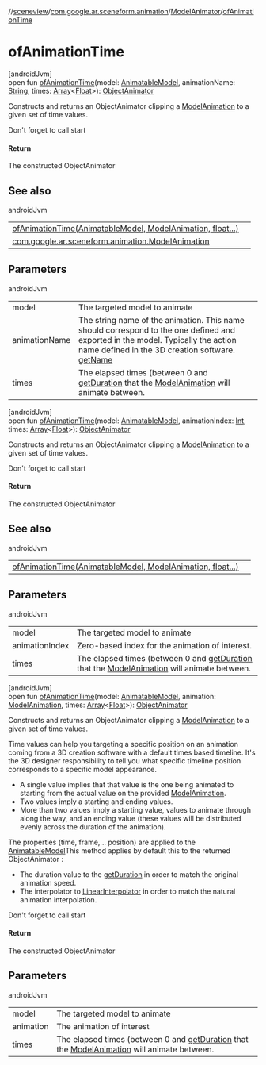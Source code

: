 //[sceneview](../../../index.md)/[com.google.ar.sceneform.animation](../index.md)/[ModelAnimator](index.md)/[ofAnimationTime](of-animation-time.md)

# ofAnimationTime

[androidJvm]\
open fun [ofAnimationTime](of-animation-time.md)(model: [AnimatableModel](../-animatable-model/index.md), animationName: [String](https://developer.android.com/reference/kotlin/java/lang/String.html), times: [Array](https://kotlinlang.org/api/latest/jvm/stdlib/kotlin/-array/index.html)&lt;[Float](https://kotlinlang.org/api/latest/jvm/stdlib/kotlin/-float/index.html)&gt;): [ObjectAnimator](https://developer.android.com/reference/kotlin/android/animation/ObjectAnimator.html)

Constructs and returns an ObjectAnimator clipping a [ModelAnimation](../-model-animation/index.md) to a given set of time values. 

Don't forget to call start

#### Return

The constructed ObjectAnimator

## See also

androidJvm

| | |
|---|---|
| [ofAnimationTime(AnimatableModel, ModelAnimation, float...)](of-animation-time.md) |  |
| [com.google.ar.sceneform.animation.ModelAnimation](../../../../sceneview/com.google.ar.sceneform.animation/-model-animation/get-name.md) |  |

## Parameters

androidJvm

| | |
|---|---|
| model | The targeted model to animate |
| animationName | The string name of the animation. This name should correspond to the one defined and exported in the model. Typically the action name defined in the 3D creation software. [getName](../../../../sceneview/com.google.ar.sceneform.animation/-model-animation/get-name.md) |
| times | The elapsed times (between 0 and [getDuration](../../../../sceneview/com.google.ar.sceneform.animation/-model-animation/get-duration.md) that the [ModelAnimation](../-model-animation/index.md) will animate between. |

[androidJvm]\
open fun [ofAnimationTime](of-animation-time.md)(model: [AnimatableModel](../-animatable-model/index.md), animationIndex: [Int](https://kotlinlang.org/api/latest/jvm/stdlib/kotlin/-int/index.html), times: [Array](https://kotlinlang.org/api/latest/jvm/stdlib/kotlin/-array/index.html)&lt;[Float](https://kotlinlang.org/api/latest/jvm/stdlib/kotlin/-float/index.html)&gt;): [ObjectAnimator](https://developer.android.com/reference/kotlin/android/animation/ObjectAnimator.html)

Constructs and returns an ObjectAnimator clipping a [ModelAnimation](../-model-animation/index.md) to a given set of time values. 

Don't forget to call start

#### Return

The constructed ObjectAnimator

## See also

androidJvm

| | |
|---|---|
| [ofAnimationTime(AnimatableModel, ModelAnimation, float...)](of-animation-time.md) |  |

## Parameters

androidJvm

| | |
|---|---|
| model | The targeted model to animate |
| animationIndex | Zero-based index for the animation of interest. |
| times | The elapsed times (between 0 and [getDuration](../../../../sceneview/com.google.ar.sceneform.animation/-model-animation/get-duration.md) that the [ModelAnimation](../-model-animation/index.md) will animate between. |

[androidJvm]\
open fun [ofAnimationTime](of-animation-time.md)(model: [AnimatableModel](../-animatable-model/index.md), animation: [ModelAnimation](../-model-animation/index.md), times: [Array](https://kotlinlang.org/api/latest/jvm/stdlib/kotlin/-array/index.html)&lt;[Float](https://kotlinlang.org/api/latest/jvm/stdlib/kotlin/-float/index.html)&gt;): [ObjectAnimator](https://developer.android.com/reference/kotlin/android/animation/ObjectAnimator.html)

Constructs and returns an ObjectAnimator clipping a [ModelAnimation](../-model-animation/index.md) to a given set of time values. 

 Time values can help you targeting a specific position on an animation coming from a 3D creation software with a default times based timeline. It's the 3D designer responsibility to tell you what specific timeline position corresponds to a specific model appearance. 

- A single value implies that that value is the one being animated to starting from the actual value on the provided [ModelAnimation](../-model-animation/index.md).
- Two values imply a starting and ending values.
- More than two values imply a starting value, values to animate through along the way, and an ending value (these values will be distributed evenly across the duration of the animation).

 The properties (time, frame,... position) are applied to the [AnimatableModel](../-animatable-model/index.md)This method applies by default this to the returned ObjectAnimator : 

- The duration value to the [getDuration](../../../../sceneview/com.google.ar.sceneform.animation/-model-animation/get-duration.md) in order to match the original animation speed.
- The interpolator to [LinearInterpolator](https://developer.android.com/reference/kotlin/android/view/animation/LinearInterpolator.html) in order to match the natural animation interpolation.

Don't forget to call start

#### Return

The constructed ObjectAnimator

## Parameters

androidJvm

| | |
|---|---|
| model | The targeted model to animate |
| animation | The animation of interest |
| times | The elapsed times (between 0 and [getDuration](../../../../sceneview/com.google.ar.sceneform.animation/-model-animation/get-duration.md) that the [ModelAnimation](../-model-animation/index.md) will animate between. |
